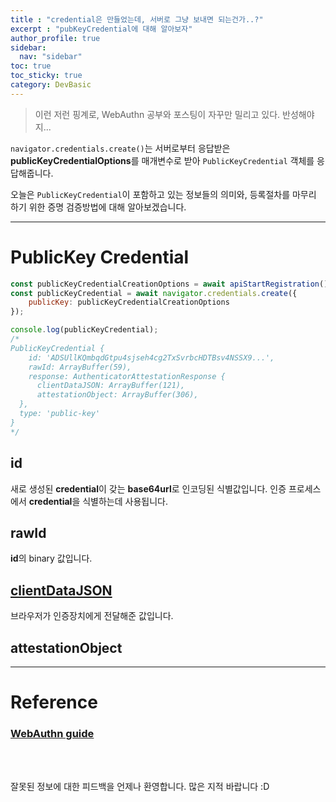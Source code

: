 ```yaml
---
title : "credential은 만들었는데, 서버로 그냥 보내면 되는건가..?"
excerpt : "pubKeyCredential에 대해 알아보자"
author_profile: true
sidebar:
  nav: "sidebar"
toc: true
toc_sticky: true
category: DevBasic
---
```

  
> 이런 저런 핑계로, WebAuthn 공부와 포스팅이 자꾸만 밀리고 있다. 반성해야지...   
  
`navigator.credentials.create()`는 서버로부터 응답받은 **publicKeyCredentialOptions**를 매개변수로 받아 `PublicKeyCredential` 객체를 응답해줍니다.  
  
오늘은 `PublicKeyCredential`이 포함하고 있는 정보들의 의미와, 등록절차를 마무리 하기 위한 증명 검증방법에 대해 알아보겠습니다.    

---
  
# **PublicKey Credential**

```javascript
const publicKeyCredentialCreationOptions = await apiStartRegistration();
const publicKeyCredential = await navigator.credentials.create({
    publicKey: publicKeyCredentialCreationOptions
});

console.log(publicKeyCredential);
/*
PublicKeyCredential {
    id: 'ADSUllKQmbqdGtpu4sjseh4cg2TxSvrbcHDTBsv4NSSX9...',
    rawId: ArrayBuffer(59),
    response: AuthenticatorAttestationResponse {
      clientDataJSON: ArrayBuffer(121),
      attestationObject: ArrayBuffer(306),
  },
  type: 'public-key'
}
*/
```
  
## **id**  
새로 생성된 **credential**이 갖는 **base64url**로 인코딩된 식별값입니다. 인증 프로세스에서 **credential**을 식별하는데 사용됩니다.    
  
## **rawId**  
**id**의 binary 값입니다. 
  
## **[clientDataJSON](https://w3c.github.io/webauthn/#dictdef-collectedclientdata)**  
브라우저가 인증장치에게 전달해준 값입니다.  
  
## **attestationObject**  
  
---
    
# Reference

### **[WebAuthn guide](https://webauthn.guide/#webauthn-api)**

  
&nbsp;  
&nbsp;  
  
잘못된 정보에 대한 피드백을 언제나 환영합니다. 많은 지적 바랍니다 :D  